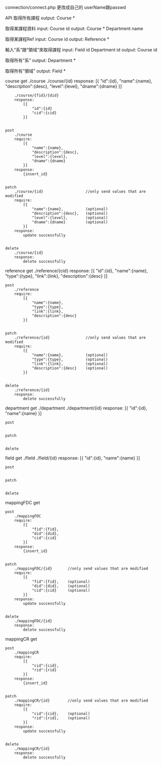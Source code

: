 connection/connect.php 更改成自己的 userName跟passwd



API
取得所有課程
	output:
		Course *

取得某課程資料
	input:
		Course id
	output:
		Course *
		Department name

取得某課程Ref
	input:
		Course id
	output:
		Reference *

輸入”系”跟”領域”來取得課程
	input:
		Field id
		Department id
	output:
		Course id

取得所有”系”
	output:
		Department *
	
取得所有”領域”
	output:
		Field *

course
	get
		./course
		./course/{id}
		response:
			[{
				"id":{id},
				"name":{name},
				"description":{desc},
				"level":{level},
				"dname":{dname}
			}]

		./course/{fid}/{did}
		response:
			[{
				"id":{id}
				"cid":{cid}
			}]

			
	post
		./course
		require:
			[{
				"name":{name},
				"description":{desc},
				"level":{level},
				"dname":{dname}
			}]
		response:
			{insert_id}


	patch
		./course/{id}					//only send values that are modified
		require:
			[{
				"name":{name},			(optional)
				"description":{desc},	(optional)
				"level":{level},		(optional)
				"dname":{dname}			(optional)
			}]
		response:
			update successfully


	delete
		./course/{id}
		response:
			delete successfully



reference
	get
		./reference/{cid}
		response:
			[{
				"id":{id},
				"name":{name},
				"type":{type},
				"link":{link},
				"description":{desc}
			}]


	post
		./reference
		require:
			[{
				"name":{name},
				"type":{type},
				"link":{link},
				"description":{desc}
			}]


	patch
		./reference/{id}				//only send values that are modified
		require:
			[{
				"name":{name},			(optional)
				"type":{type},			(optional)
				"link":{link},			(optional)
				"description":{desc}	(optional)
			}]


	delete
		./reference/{id}
		response:
			delete successfully


	
department
	get
		./department
		./department/{id}
		response:
			[{
				"id":{id},
				"name":{name}
			}]


	post


	patch
	

	delete



field
	get
		./field
		./field/{id}
		response:
			[{
				"id":{id},
				"name":{name}
			}]


	post


	patch
	

	delete



mappingFDC
	get


	post
		./mappingFDC
		require:
			[{
				"fid":{fid},
				"did":{did},
				"cid":{cid}
			}]
		response:
			{insert_id}

		
	patch
		./mappingFDC/{id}		//only send values that are modified
		require:
			[{
				"fid":{fid},	(optional)
				"did":{did},	(optional)
				"cid":{cid}		(optional)
			}]
		response:
			update successfully


	delete
		./mappingFDC/{id}
		response:
			delete successfully



mappingCR
	get


	post
		./mappingCR
		require:
			[{
				"cid":{cid},
				"rid":{rid}
			}]
		response:
			{insert_id}

		
	patch
		./mappingCR/{id}		//only send values that are modified
		require:
			[{
				"cid":{cid},	(optional)
				"rid":{rid},	(optional)
			}]
		response:
			update successfully


	delete
		./mappingCR/{id}
		response:
			delete successfully